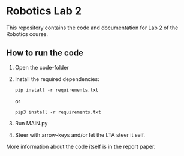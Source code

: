 # Robotics Lab 2

This repository contains the code and documentation for Lab 2 of the Robotics course.

## How to run the code

1. Open the code-folder
    
2. Install the required dependencies:
    ```
    pip install -r requirements.txt
    ```
    or
    ```
    pip3 install -r requirements.txt
    ```
4. Run MAIN.py

5. Steer with arrow-keys and/or let the LTA steer it self.

More information about the code itself is in the report paper.



